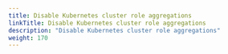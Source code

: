 ```yaml
---
title: Disable Kubernetes cluster role aggregations
linkTitle: Disable Kubernetes cluster role aggregations
description: "Disable Kubernetes cluster role aggregations"
weight: 170
---
```

